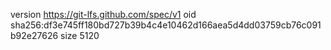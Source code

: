 version https://git-lfs.github.com/spec/v1
oid sha256:df3e745ff180bd727b39b4c4e10462d166aea5d4dd03759cb76c091b92e27626
size 5120
